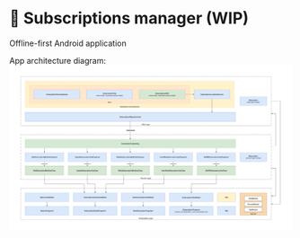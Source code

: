 # 📝 Subscriptions manager (WIP)
Offline-first Android application 

App architecture diagram:
<img src="architecture/Subscriptions Manager App Architecture Diagram.png">